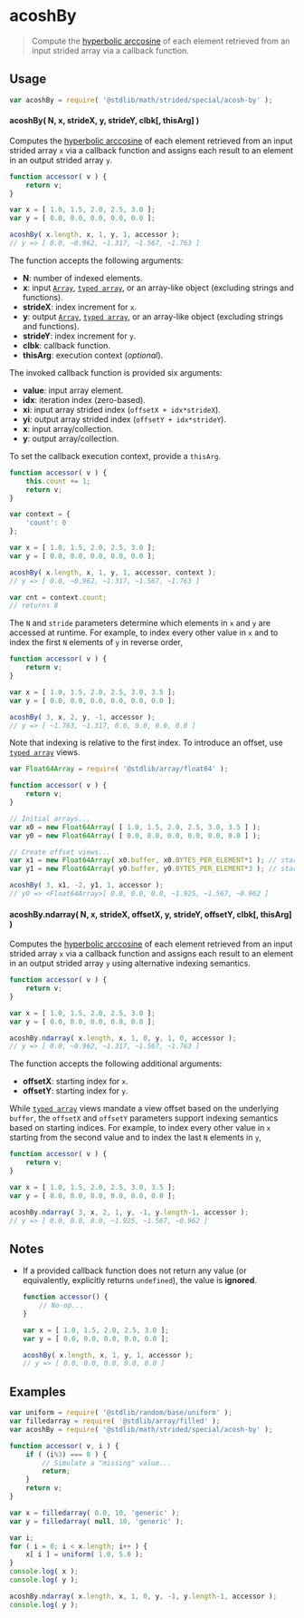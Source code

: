 <!--

@license Apache-2.0

Copyright (c) 2021 The Stdlib Authors.

Licensed under the Apache License, Version 2.0 (the "License");
you may not use this file except in compliance with the License.
You may obtain a copy of the License at

   http://www.apache.org/licenses/LICENSE-2.0

Unless required by applicable law or agreed to in writing, software
distributed under the License is distributed on an "AS IS" BASIS,
WITHOUT WARRANTIES OR CONDITIONS OF ANY KIND, either express or implied.
See the License for the specific language governing permissions and
limitations under the License.

-->

<!-- lint disable maximum-heading-length -->

# acoshBy

> Compute the [hyperbolic arccosine][@stdlib/math/base/special/acosh] of each element retrieved from an input strided array via a callback function.

<section class="intro">

</section>

<!-- /.intro -->

<section class="usage">

## Usage

```javascript
var acoshBy = require( '@stdlib/math/strided/special/acosh-by' );
```

#### acoshBy( N, x, strideX, y, strideY, clbk\[, thisArg] )

Computes the [hyperbolic arccosine][@stdlib/math/base/special/acosh] of each element retrieved from an input strided array `x` via a callback function and assigns each result to an element in an output strided array `y`.

```javascript
function accessor( v ) {
    return v;
}

var x = [ 1.0, 1.5, 2.0, 2.5, 3.0 ];
var y = [ 0.0, 0.0, 0.0, 0.0, 0.0 ];

acoshBy( x.length, x, 1, y, 1, accessor );
// y => [ 0.0, ~0.962, ~1.317, ~1.567, ~1.763 ]
```

The function accepts the following arguments:

-   **N**: number of indexed elements.
-   **x**: input [`Array`][mdn-array], [`typed array`][mdn-typed-array], or an array-like object (excluding strings and functions).
-   **strideX**: index increment for `x`.
-   **y**: output [`Array`][mdn-array], [`typed array`][mdn-typed-array], or an array-like object (excluding strings and functions).
-   **strideY**: index increment for `y`.
-   **clbk**: callback function.
-   **thisArg**: execution context (_optional_).

The invoked callback function is provided six arguments:

-   **value**: input array element.
-   **idx**: iteration index (zero-based).
-   **xi**: input array strided index (`offsetX + idx*strideX`).
-   **yi**: output array strided index (`offsetY + idx*strideY`).
-   **x**: input array/collection.
-   **y**: output array/collection.

To set the callback execution context, provide a `thisArg`.

```javascript
function accessor( v ) {
    this.count += 1;
    return v;
}

var context = {
    'count': 0
};

var x = [ 1.0, 1.5, 2.0, 2.5, 3.0 ];
var y = [ 0.0, 0.0, 0.0, 0.0, 0.0 ];

acoshBy( x.length, x, 1, y, 1, accessor, context );
// y => [ 0.0, ~0.962, ~1.317, ~1.567, ~1.763 ]

var cnt = context.count;
// returns 8
```

The `N` and `stride` parameters determine which elements in `x` and `y` are accessed at runtime. For example, to index every other value in `x` and to index the first `N` elements of `y` in reverse order,

```javascript
function accessor( v ) {
    return v;
}

var x = [ 1.0, 1.5, 2.0, 2.5, 3.0, 3.5 ];
var y = [ 0.0, 0.0, 0.0, 0.0, 0.0, 0.0 ];

acoshBy( 3, x, 2, y, -1, accessor );
// y => [ ~1.763, ~1.317, 0.0, 0.0, 0.0, 0.0 ]
```

Note that indexing is relative to the first index. To introduce an offset, use [`typed array`][mdn-typed-array] views.

```javascript
var Float64Array = require( '@stdlib/array/float64' );

function accessor( v ) {
    return v;
}

// Initial arrays...
var x0 = new Float64Array( [ 1.0, 1.5, 2.0, 2.5, 3.0, 3.5 ] );
var y0 = new Float64Array( [ 0.0, 0.0, 0.0, 0.0, 0.0, 0.0 ] );

// Create offset views...
var x1 = new Float64Array( x0.buffer, x0.BYTES_PER_ELEMENT*1 ); // start at 2nd element
var y1 = new Float64Array( y0.buffer, y0.BYTES_PER_ELEMENT*3 ); // start at 4th element

acoshBy( 3, x1, -2, y1, 1, accessor );
// y0 => <Float64Array>[ 0.0, 0.0, 0.0, ~1.925, ~1.567, ~0.962 ]
```

#### acoshBy.ndarray( N, x, strideX, offsetX, y, strideY, offsetY, clbk\[, thisArg] )

Computes the [hyperbolic arccosine][@stdlib/math/base/special/acosh] of each element retrieved from an input strided array `x` via a callback function and assigns each result to an element in an output strided array `y` using alternative indexing semantics.

```javascript
function accessor( v ) {
    return v;
}

var x = [ 1.0, 1.5, 2.0, 2.5, 3.0 ];
var y = [ 0.0, 0.0, 0.0, 0.0, 0.0 ];

acoshBy.ndarray( x.length, x, 1, 0, y, 1, 0, accessor );
// y => [ 0.0, ~0.962, ~1.317, ~1.567, ~1.763 ]
```

The function accepts the following additional arguments:

-   **offsetX**: starting index for `x`.
-   **offsetY**: starting index for `y`.

While [`typed array`][mdn-typed-array] views mandate a view offset based on the underlying `buffer`, the `offsetX` and `offsetY` parameters support indexing semantics based on starting indices. For example, to index every other value in `x` starting from the second value and to index the last `N` elements in `y`,

```javascript
function accessor( v ) {
    return v;
}

var x = [ 1.0, 1.5, 2.0, 2.5, 3.0, 3.5 ];
var y = [ 0.0, 0.0, 0.0, 0.0, 0.0, 0.0 ];

acoshBy.ndarray( 3, x, 2, 1, y, -1, y.length-1, accessor );
// y => [ 0.0, 0.0, 0.0, ~1.925, ~1.567, ~0.962 ]
```

</section>

<!-- /.usage -->

<section class="notes">

## Notes

-   If a provided callback function does not return any value (or equivalently, explicitly returns `undefined`), the value is **ignored**.

    ```javascript
    function accessor() {
        // No-op...
    }

    var x = [ 1.0, 1.5, 2.0, 2.5, 3.0 ];
    var y = [ 0.0, 0.0, 0.0, 0.0, 0.0 ];

    acoshBy( x.length, x, 1, y, 1, accessor );
    // y => [ 0.0, 0.0, 0.0, 0.0, 0.0 ]
    ```

</section>

<!-- /.notes -->

<section class="examples">

## Examples

<!-- eslint no-undef: "error" -->

```javascript
var uniform = require( '@stdlib/random/base/uniform' );
var filledarray = require( '@stdlib/array/filled' );
var acoshBy = require( '@stdlib/math/strided/special/acosh-by' );

function accessor( v, i ) {
    if ( (i%3) === 0 ) {
        // Simulate a "missing" value...
        return;
    }
    return v;
}

var x = filledarray( 0.0, 10, 'generic' );
var y = filledarray( null, 10, 'generic' );

var i;
for ( i = 0; i < x.length; i++ ) {
    x[ i ] = uniform( 1.0, 5.0 );
}
console.log( x );
console.log( y );

acoshBy.ndarray( x.length, x, 1, 0, y, -1, y.length-1, accessor );
console.log( y );
```

</section>

<!-- /.examples -->

<section class="links">

[mdn-array]: https://developer.mozilla.org/en-US/docs/Web/JavaScript/Reference/Global_Objects/Array

[mdn-typed-array]: https://developer.mozilla.org/en-US/docs/Web/JavaScript/Reference/Global_Objects/TypedArray

[@stdlib/math/base/special/acosh]: https://github.com/stdlib-js/math/tree/main/base/special/acosh

</section>

<!-- /.links -->
